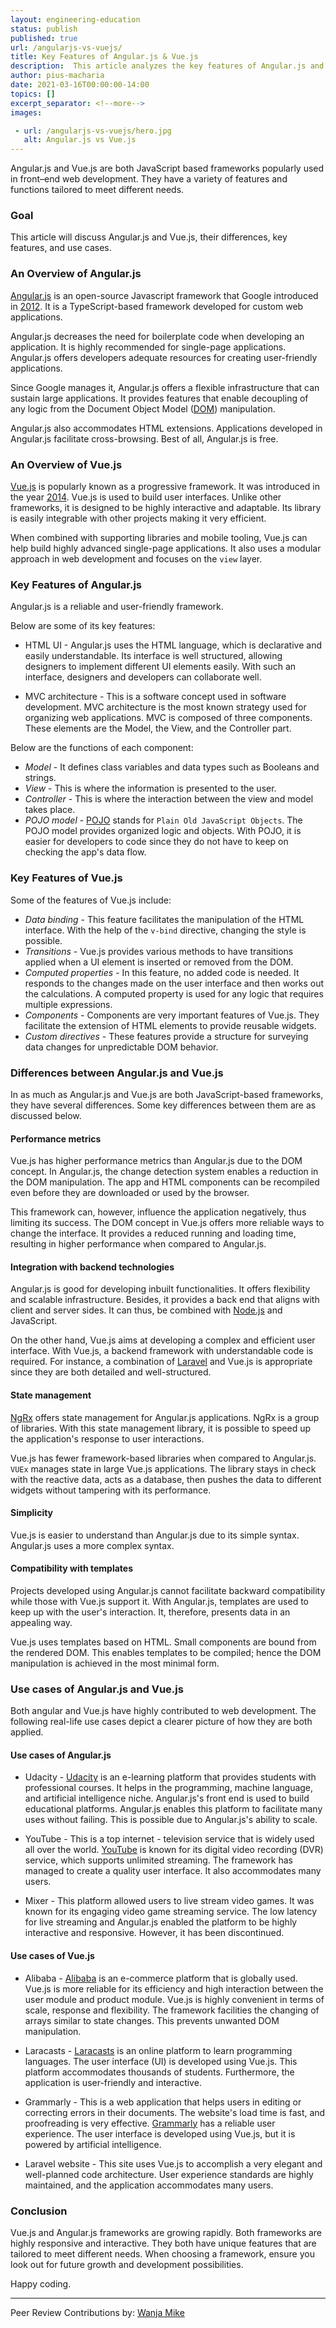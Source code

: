 ```yaml
---
layout: engineering-education
status: publish
published: true
url: /angularjs-vs-vuejs/
title: Key Features of Angular.js & Vue.js
description:  This article analyzes the key features of Angular.js and Vue.js. These front-end and Javascript-based frameworks are popular among developers. Therefore, understanding their differences and similarity can help boost productivity.
author: pius-macharia
date: 2021-03-16T00:00:00-14:00
topics: []
excerpt_separator: <!--more-->
images:

 - url: /angularjs-vs-vuejs/hero.jpg
   alt: Angular.js vs Vue.js
---
```

Angular.js and Vue.js are both JavaScript based frameworks popularly used in front–end web development. They have a variety of features and functions tailored to meet different needs.
<!--more-->
### Goal
This article will discuss Angular.js and Vue.js, their differences, key features, and use cases.

### An Overview of Angular.js
[Angular.js](https://angularjs.org/) is an open-source Javascript framework that Google introduced in [2012](http://blog.angularjs.org/2012/07/). It is a TypeScript-based framework developed for custom web applications.

Angular.js decreases the need for boilerplate code when developing an application. It is highly recommended for single-page applications. Angular.js offers developers adequate resources for creating user-friendly applications.

Since Google manages it, Angular.js offers a flexible infrastructure that can sustain large applications. It provides features that enable decoupling of any logic from the Document Object Model ([DOM](https://www.theodinproject.com/courses/foundations/lessons/dom-manipulation)) manipulation. 

Angular.js also accommodates HTML extensions. Applications developed in Angular.js facilitate cross-browsing. Best of all, Angular.js is free.

### An Overview of Vue.js
[Vue.js](https://vuejs.org/) is popularly known as a progressive framework. It was introduced in the year [2014](https://vuejs.org/2014/03/22/vuejs-010-release/). Vue.js is used to build user interfaces. Unlike other frameworks, it is designed to be highly interactive and adaptable. Its library is easily integrable with other projects making it very efficient.

When combined with supporting libraries and mobile tooling, Vue.js can help build highly advanced single-page applications. It also uses a modular approach in web development and focuses on the `view` layer.

### Key Features of Angular.js
Angular.js is a reliable and user-friendly framework. 

Below are some of its key features:
- HTML UI - Angular.js uses the HTML language, which is declarative and easily understandable. Its interface is well structured, allowing designers to implement different UI elements easily. With such an interface, designers and developers can collaborate well.

- MVC architecture - This is a software concept used in software development. MVC architecture is the most known strategy used for organizing web applications. MVC is composed of three components. These elements are the Model, the View, and the Controller part. 

Below are the functions of each component:
- *Model* - It defines class variables and data types such as Booleans and strings.
- *View* - This is where the information is presented to the user.
- *Controller* - This is where the interaction between the view and model takes place. 
- *POJO model* - [POJO](https://masteringjs.io/tutorials/fundamentals/pojo) stands for `Plain Old JavaScript Objects`. The POJO model provides organized logic and objects. With POJO, it is easier for developers to code since they do not have to keep on checking the app's data flow.

### Key Features of Vue.js
Some of the features of Vue.js include:
- *Data binding* - This feature facilitates the manipulation of the HTML interface. With the help of the `v-bind` directive, changing the style is possible.
- *Transitions* - Vue.js provides various methods to have transitions applied when a UI element is inserted or removed from the DOM.
- *Computed properties* - In this feature, no added code is needed. It responds to the changes made on the user interface and then works out the calculations. A computed property is used for any logic that requires multiple expressions.
- *Components* - Components are very important features of Vue.js. They facilitate the extension of HTML elements to provide reusable widgets.
- *Custom directives* - These features provide a structure for surveying data changes for unpredictable DOM behavior.

### Differences between Angular.js and Vue.js
In as much as Angular.js and Vue.js are both JavaScript-based frameworks, they have several differences. Some key differences between them are as discussed below.

#### Performance metrics
Vue.js has higher performance metrics than Angular.js due to the DOM concept. In Angular.js, the change detection system enables a reduction in the DOM manipulation. The app and HTML components can be recompiled even before they are downloaded or used by the browser. 

This framework can, however, influence the application negatively, thus limiting its success. The DOM concept in Vue.js offers more reliable ways to change the interface. It provides a reduced running and loading time, resulting in higher performance when compared to Angular.js.

#### Integration with backend technologies
Angular.js is good for developing inbuilt functionalities. It offers flexibility and scalable infrastructure. Besides, it provides a back end that aligns with client and server sides. It can thus, be combined with [Node.js](https://nodejs.org/) and JavaScript.

On the other hand, Vue.js aims at developing a complex and efficient user interface. With Vue.js, a backend framework with understandable code is required. For instance, a combination of [Laravel](https://laravel.com/) and Vue.js is appropriate since they are both detailed and well-structured.

#### State management
[NgRx](https://ngrx.io/https://ngrx.io/) offers state management for Angular.js applications. NgRx is a group of libraries. With this state management library, it is possible to speed up the application's response to user interactions.

Vue.js has fewer framework-based libraries when compared to Angular.js. `VUEx` manages state in large Vue.js applications. The library stays in check with the reactive data, acts as a database, then pushes the data to different widgets without tampering with its performance.

#### Simplicity
Vue.js is easier to understand than Angular.js due to its simple syntax. Angular.js uses a more complex syntax.

#### Compatibility with templates
Projects developed using Angular.js cannot facilitate backward compatibility while those with Vue.js support it. With Angular.js, templates are used to keep up with the user's interaction. It, therefore, presents data in an appealing way. 

Vue.js uses templates based on HTML. Small components are bound from the rendered DOM. This enables templates to be compiled; hence the DOM manipulation is achieved in the most minimal form.

### Use cases of Angular.js and Vue.js
Both angular and Vue.js have highly contributed to web development. The following real-life use cases depict a clearer picture of how they are both applied.

#### Use cases of Angular.js
- Udacity - [Udacity](https://www.udacity.com/) is an e-learning platform that provides students with professional courses. It helps in the programming, machine language, and artificial intelligence niche. Angular.js's front end is used to build educational platforms. Angular.js enables this platform to facilitate many uses without failing. This is possible due to Angular.js's ability to scale.

- YouTube - This is a top internet - television service that is widely used all over the world. [YouTube](https://www.youtube.com/about/) is known for its digital video recording (DVR) service, which supports unlimited streaming. The framework has managed to create a quality user interface. It also accommodates many users.

- Mixer - This platform allowed users to live stream video games. It was known for its engaging video game streaming service. The low latency for live streaming and Angular.js enabled the platform to be highly interactive and responsive. However, it has been discontinued.

#### Use cases of Vue.js
- Alibaba - [Alibaba](https://activities.alibaba.com/alibaba/following-about-alibaba.php?) is an e-commerce platform that is globally used. Vue.js is more reliable for its efficiency and high interaction between the user module and product module. Vue.js is highly convenient in terms of scale, response and flexibility. The framework facilities the changing of arrays similar to state changes. This prevents unwanted DOM manipulation.

- Laracasts - [Laracasts](https://laracasts.com/) is an online platform to learn programming languages. The user interface (UI) is developed using Vue.js. This platform accommodates thousands of students. Furthermore, the application is user-friendly and interactive.

- Grammarly - This is a web application that helps users in editing or correcting errors in their documents. The website's load time is fast, and proofreading is very effective. [Grammarly](https://www.grammarly.com/about) has a reliable user experience. The user interface is developed using Vue.js, but it is powered by artificial intelligence.

- Laravel website - This site uses Vue.js to accomplish a very elegant and well-planned code architecture. User experience standards are highly maintained, and the application accommodates many users.

### Conclusion
Vue.js and Angular.js frameworks are growing rapidly. Both frameworks are highly responsive and interactive. They both have unique features that are tailored to meet different needs. When choosing a framework, ensure you look out for future growth and development possibilities.

Happy coding.

---
Peer Review Contributions by: [Wanja Mike](/authors/michael-barasa/)
